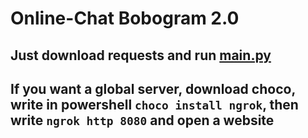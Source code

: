 # Online-Chat Bobogram 2.0

## Just download requests and run [main.py](main.py)
## If you want a global server, download choco, write in powershell `choco install ngrok`, then write `ngrok http 8080` and open a website
